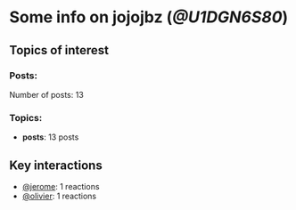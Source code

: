 # Some info on jojojbz (_@U1DGN6S80_)


## Topics of interest

### Posts: 

Number of posts: 13

### Topics:

* __posts__: 13 posts

## Key interactions 

* [@jerome](./U07UEJC2H.md): 1 reactions
* [@olivier](./U04DFTZ7D.md): 1 reactions
